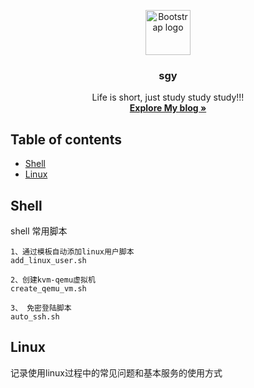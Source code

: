 <p align="center">
  <a href="https://guangyao-999.github.io/">
    <img src="https://getbootstrap.com/docs/4.1/assets/brand/bootstrap-solid.svg" alt="Bootstrap logo" width=72 height=72>
  </a>
  <h3 align="center">sgy</h3>
  <p align="center">
    Life is short, just study study study!!!
    <br>
    <a href="https://guangyao-999.github.io/"><strong>Explore My blog »</strong></a>
    <br>

## Table of contents
- [Shell](#shell-study)
- [Linux](#linux-study)

## Shell
shell 常用脚本
```
1、通过模板自动添加linux用户脚本
add_linux_user.sh 

2、创建kvm-qemu虚拟机
create_qemu_vm.sh

3、 免密登陆脚本
auto_ssh.sh

```

## Linux
记录使用linux过程中的常见问题和基本服务的使用方式

